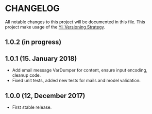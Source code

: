 # CHANGELOG

All notable changes to this project will be documented in this file. This project make usage of the [Yii Versioning Strategy](https://github.com/yiisoft/yii2/blob/master/docs/internals/versions.md).

## 1.0.2 (in progress)

## 1.0.1 (15. January 2018)

+ Add email message VarDumper for content, ensure input encoding, cleanup code.
+ Fixed unit tests, added new tests for mails and model validation.

## 1.0.0 (12, December 2017)

+ First stable release.
